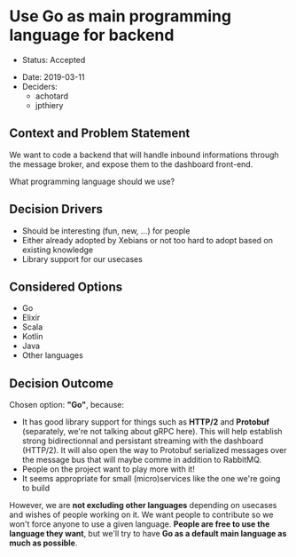 # Use Go as main programming language for backend

* Status: Accepted
- Date: 2019-03-11
- Deciders:
    - achotard
    - jpthiery

## Context and Problem Statement

We want to code a backend that will handle inbound informations through the
message broker, and expose them to the dashboard front-end.

What programming language should we use?

## Decision Drivers

- Should be interesting (fun, new, ...) for people
- Either already adopted by Xebians or not too hard to adopt based on existing
  knowledge
- Library support for our usecases

## Considered Options

- Go
- Elixir
- Scala
- Kotlin
- Java
- Other languages

## Decision Outcome

Chosen option: **"Go"**, because:

- It has good library support for things such as **HTTP/2** and **Protobuf**
  (separately, we're not talking about gRPC  here). This will help establish
  strong bidirectionnal and persistant streaming with the dashboard (HTTP/2).
  It will also open the way to Protobuf serialized messages over the message
  bus that will maybe comme in addition to RabbitMQ.
- People on the project want to play more with it!
- It seems appropriate for small (micro)services like the one we're going to
  build

However, we are **not excluding other languages** depending on usecases and
wishes of people working on it. We want people to contribute so we won't force
anyone to use a given language. **People are free to use the language they
want**, but we'll try to have **Go as a default main language as much as
possible**.

